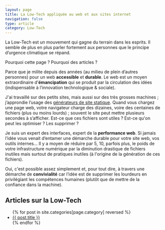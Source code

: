 ```yaml
---
layout: page
title: La Low-Tech appliquée au web et aux sites internet 
navigation: false
type: article
category: Low-Tech
---
```


La Low-Tech est un mouvement qui gagne du terrain dans les esprits. Il semble de plus en plus parler fortement aux personnes que le principe d’urgence climatique se répand.

Pourquoi cette page ? Pourquoi des articles ? 

Parce que je milite depuis des années (au milieu de plein d’autres personnes) pour un web **accessible** et **durable**. Le web est un moyen extraordinaire d’**émancipation** qui se produit par la circulation des idées (indispensable à l’innovation technologique & sociale).

J'ai travaillé sur des petits sites, mais aussi sur des très grosses machines ; j’approndie l’usage des [générateurs de site statique](/generateur-site-statique/). Quand vous chargez une page web, votre navigateur charge des dizaines, voire des centaines de fichiers (plus ou moins lourds) ; souvent le site peut mettre plusieurs secondes à s’afficher. Est-ce que ces fichiers sont utiles ? Est-ce qu'on peut les optimiser ? Les supprimer ?

Je suis un expert des interfaces, expert de la **performance web**. Si jamais l’idée vous venait d’entamer une démarche durable pour votre site web, vos outils internes… Il y a moyen de réduire par 5, 10, parfois plus, le poids de votre infrastructure numérique par la diminution drastique de fichiers inutiles mais surtout de pratiques inutiles (à l'origine de la génération de ces fichiers).

Oui, c'est possible assez simplement et, pour tout dire, à travers une démarche de **convivialité** car l’idée est de supprimer les lourdeurs en privilégiant les compétences humaines (plutôt que de mettre de la confiance dans la machine).

## Articles sur la Low-Tech
<ul class="posts-list">
  {% for post in site.categories[page.category] reversed %}
    <li><a href="{{ post.url }}">{{ post.title }}</a></li>
  {% endfor %}
</ul>
